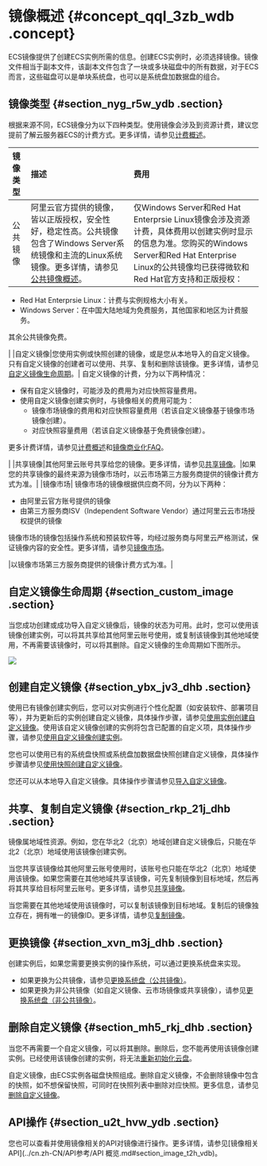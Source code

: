 # 镜像概述 {#concept_qql_3zb_wdb .concept}

ECS镜像提供了创建ECS实例所需的信息。创建ECS实例时，必须选择镜像。镜像文件相当于副本文件，该副本文件包含了一块或多块磁盘中的所有数据，对于ECS而言，这些磁盘可以是单块系统盘，也可以是系统盘加数据盘的组合。

## 镜像类型 {#section_nyg_r5w_ydb .section}

根据来源不同，ECS镜像分为以下四种类型。使用镜像会涉及到资源计费，建议您提前了解云服务器ECS的计费方式。更多详情，请参见[计费概述](../cn.zh-CN/产品定价/计费概述.md#)。 

|镜像类型|描述|费用|
|:---|:-|:-|
|公共镜像|阿里云官方提供的镜像，皆以正版授权，安全性好，稳定性高。公共镜像包含了Windows Server系统镜像和主流的Linux系统镜像。更多详情，请参见[公共镜像概述](cn.zh-CN/镜像/公共镜像/公共镜像概述.md#)。| 仅Windows Server和Red Hat Enterprsie Linux镜像会涉及资源计费，具体费用以创建实例时显示的信息为准。您购买的Windows Server和Red Hat Enterprise Linux的公共镜像均已获得微软和Red Hat官方支持和正版授权：

-   Red Hat Enterprsie Linux：计费与实例规格大小有关。
-   Windows Server：在中国大陆地域为免费服务，其他国家和地区为计费服务。

 其余公共镜像免费。

 |
|自定义镜像|您使用实例或快照创建的镜像，或是您从本地导入的自定义镜像。只有自定义镜像的创建者可以使用、共享、复制和删除该镜像。更多详情，请参见[自定义镜像生命周期](#section_custom_image)。| 自定义镜像的计费，分为以下两种情况：

-   保有自定义镜像时，可能涉及的费用为对应快照容量费用。
-   使用自定义镜像创建实例时，与镜像相关的费用可能为：
    -   镜像市场镜像的费用和对应快照容量费用（若该自定义镜像基于镜像市场镜像创建）。
    -   对应快照容量费用（若该自定义镜像基于免费镜像创建）。

更多计费详情，请参见[计费概述](../cn.zh-CN/产品定价/计费概述.md#)和[镜像商业化FAQ](cn.zh-CN/镜像/常见问题/镜像FAQ.md#ul_xjb_nty_dhb)。

 |
|共享镜像|其他阿里云账号共享给您的镜像。更多详情，请参见[共享镜像](cn.zh-CN/镜像/自定义镜像/共享镜像.md#)。|如果您的共享镜像的最终来源为镜像市场时，以云市场第三方服务商提供的镜像计费方式为准。|
|镜像市场| 镜像市场的镜像根据供应商不同，分为以下两种：

-   由阿里云官方账号提供的镜像
-   由第三方服务商ISV（Independent Software Vendor）通过阿里云云市场授权提供的镜像

镜像市场的镜像包括操作系统和预装软件等，均经过服务商与阿里云严格测试，保证镜像内容的安全性。更多详情，请参见[镜像市场](cn.zh-CN/镜像/镜像市场.md#)。

 |以镜像市场第三方服务商提供的镜像计费方式为准。|

## 自定义镜像生命周期 {#section_custom_image .section}

当您成功创建或成功导入自定义镜像后，镜像的状态为可用。此时，您可以使用该镜像创建实例，可以将其共享给其他阿里云账号使用，或复制该镜像到其他地域使用，不再需要该镜像时，可以将其删除。自定义镜像的生命周期如下图所示。

![](http://static-aliyun-doc.oss-cn-hangzhou.aliyuncs.com/assets/img/9572/155531136934490_zh-CN.png)

## 创建自定义镜像 {#section_ybx_jv3_dhb .section}

使用已有镜像创建实例后，您可以对实例进行个性化配置（如安装软件、部署项目等），并为更新后的实例创建自定义镜像，具体操作步骤，请参见[使用实例创建自定义镜像](cn.zh-CN/镜像/自定义镜像/创建自定义镜像/使用实例创建自定义镜像.md#)。使用该自定义镜像创建的实例将包含已配置的自定义项，具体操作步骤，请参见[使用自定义镜像创建实例](../cn.zh-CN/实例/创建实例/使用自定义镜像创建实例.md#)。

您也可以使用已有的系统盘快照或系统盘加数据盘快照创建自定义镜像，具体操作步骤请参见[使用快照创建自定义镜像](cn.zh-CN/镜像/自定义镜像/创建自定义镜像/使用快照创建自定义镜像.md#)。

您还可以从本地导入自定义镜像。具体操作步骤请参见[导入自定义镜像](cn.zh-CN/镜像/自定义镜像/导入镜像/导入自定义镜像.md#)。

## 共享、复制自定义镜像 {#section_rkp_21j_dhb .section}

镜像属地域性资源。例如，您在华北2（北京）地域创建自定义镜像后，只能在华北2（北京）地域使用该镜像创建实例。

当您共享该镜像给其他阿里云账号使用时，该账号也只能在华北2（北京）地域使用该镜像。如果您需要在其他地域共享该镜像，可先复制镜像到目标地域，然后再将其共享给目标阿里云账号。更多详情，请参见[共享镜像](cn.zh-CN/镜像/自定义镜像/共享镜像.md#)。

当您需要在其他地域使用该镜像时，可以复制该镜像到目标地域。复制后的镜像独立存在，拥有唯一的镜像ID。更多详情，请参见[复制镜像](cn.zh-CN/镜像/自定义镜像/复制镜像.md#)。

## 更换镜像 {#section_xvn_m3j_dhb .section}

创建实例后，如果您需要更换实例的操作系统，可以通过更换系统盘来实现。

-   如果更换为公共镜像，请参见[更换系统盘（公共镜像）](../cn.zh-CN/块存储/云盘/更换系统盘/更换系统盘（公共镜像）.md#)。
-   如果更换为非公共镜像（如自定义镜像、云市场镜像或共享镜像），请参见[更换系统盘（非公共镜像）](../cn.zh-CN/块存储/云盘/更换系统盘/更换系统盘（非公共镜像）.md#)。

## 删除自定义镜像 {#section_mh5_rkj_dhb .section}

当您不再需要一个自定义镜像，可以将其删除。删除后，您不能再使用该镜像创建实例。已经使用该镜像创建的实例，将无法[重新初始化云盘](https://help.aliyun.com/document_detail/25449.html#concept-stg-xd3-ydb)。

自定义镜像，由ECS实例各磁盘快照组成。删除自定义镜像，不会删除镜像中包含的快照，如不想保留快照，可同时在快照列表中删除对应快照。更多信息，请参见[删除自定义镜像](cn.zh-CN/镜像/自定义镜像/删除自定义镜像.md#)。

## API操作 {#section_u2t_hvw_ydb .section}

您也可以查看并使用镜像相关的API对镜像进行操作。更多详情，请参见[镜像相关API](../cn.zh-CN/API参考/API 概览.md#section_image_t2h_vdb)。

